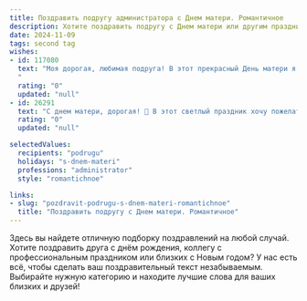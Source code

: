 ```yaml
---
title: Поздравить подругу администратора с Днем матери. Романтичное
description: Хотите поздравить подругу с Днем матери или другим праздником? Наш ИИ создаст незабываемое поздравление, а вы обязательно выделитесь среди других.  
date: 2024-11-09
tags: second tag
wishes:
- id: 117080
  text: "Моя дорогая, любимая подруга! В этот прекрасный День матери я хочу от всего сердца поздравить тебя!  Ты – удивительная женщина, настоящий администратор своей жизни,  с такой нежностью и любовью управляющая своим миром, наполняя его светом и теплом.  Пусть твоя материнская любовь всегда будет твоей самой сильной и яркой звездой, освещая путь и согревая сердце.  Будь счастлива, любима и неповторима!
  "
  rating: "0"
  updated: "null"
- id: 26291
  text: "С днем матери, дорогая! 🌸 В этот светлый праздник хочу пожелать тебе всего самого прекрасного. Пусть твоя жизнь будет полна улыбок, любовью и заботой, как ты даришь их другим. Ты не только замечательный администратор, но и чудесная мама, и верная подруга. Пусть каждый день приносит тебе радость и новые приятные воспоминания. С любовью и теплотой, [Твоё Имя]. 💖"
  rating: "0"
  updated: "null"

selectedValues:
  recipients: "podrugu"
  holidays: "s-dnem-materi"
  professions: "administrator"
  style: "romantichnoe"

links:
- slug: "pozdravit-podrugu-s-dnem-materi-romantichnoe"
  title: "Поздравить подругу с Днем матери. Романтичное"
---
```


Здесь вы найдете отличную подборку поздравлений на любой случай.
Хотите поздравить друга с днём рождения, коллегу с профессиональным праздником или близких с Новым годом? У нас есть всё, чтобы сделать ваш поздравительный текст незабываемым. Выбирайте нужную категорию и находите лучшие слова для ваших близких и друзей!
